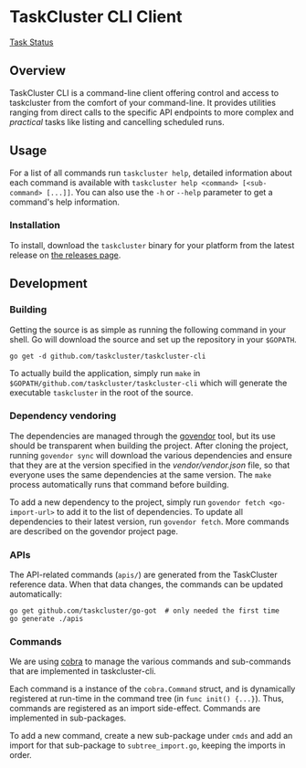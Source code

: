 # TaskCluster CLI Client

[Task Status](https://github.taskcluster.net/v1/badge/taskcluster/taskcluster-cli/master)

## Overview

TaskCluster CLI is a command-line client offering control and access to
taskcluster from the comfort of your command-line. It provides utilities
ranging from direct calls to the specific API endpoints to more complex and
_practical_ tasks like listing and cancelling scheduled runs.

## Usage

For a list of all commands run `taskcluster help`, detailed information about
each command is available with
`taskcluster help <command> [<sub-command> [...]]`. You can also use the `-h`
or `--help` parameter to get a command's help information.

### Installation

To install, download the `taskcluster` binary for your platform from the latest
release on [the releases page](https://github.com/taskcluster/taskcluster-cli/releases).

## Development

### Building

Getting the source is as simple as running the following command in your shell.
Go will download the source and set up the repository in your `$GOPATH`.

```
go get -d github.com/taskcluster/taskcluster-cli
```

To actually build the application, simply run `make` in
`$GOPATH/github.com/taskcluster/taskcluster-cli` which will generate the
executable `taskcluster` in the root of the source.

### Dependency vendoring

The dependencies are managed through the
[govendor](https://github.com/kardianos/govendor) tool, but its use should be
transparent when building the project. After cloning the project, running
`govendor sync` will download the various dependencies and ensure that they
are at the version specified in the _vendor/vendor.json_ file, so that
everyone uses the same dependencies at the same version. The `make` process
automatically runs that command before building.

To add a new dependency to the project, simply run
`govendor fetch <go-import-url>` to add it to the list of dependencies. To
update all dependencies to their latest version, run `govendor fetch`. More
commands are described on the govendor project page.

### APIs

The API-related commands (`apis/`) are generated from the TaskCluster reference
data.  When that data changes, the commands can be updated automatically:

```
go get github.com/taskcluster/go-got  # only needed the first time
go generate ./apis
```

### Commands

We are using [cobra](https://github.com/spf13/cobra) to manage the various
commands and sub-commands that are implemented in taskcluster-cli.

Each command is a instance of the `cobra.Command` struct, and is dynamically
registered at run-time in the command tree (in `func init() {...}`). Thus,
commands are registered as an import side-effect. Commands are implemented in
sub-packages.

To add a new command, create a new sub-package under `cmds` and add an import
for that sub-package to `subtree_import.go`, keeping the imports in order.

